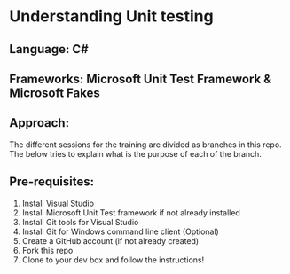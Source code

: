 # Understanding Unit testing #

## Language: C#

## Frameworks: Microsoft Unit Test Framework & Microsoft Fakes ##

## Approach: ## 
The different sessions for the training are divided as branches in this repo. The below tries to explain what is the purpose of each of the branch.

## Pre-requisites: ##
1. Install Visual Studio 
2. Install Microsoft Unit Test framework if not already installed
3. Install Git tools for Visual Studio
4. Install Git for Windows command line client (Optional)
5. Create a GitHub account (if not already created)
6. Fork this repo
7. Clone to your dev box and follow the instructions!



